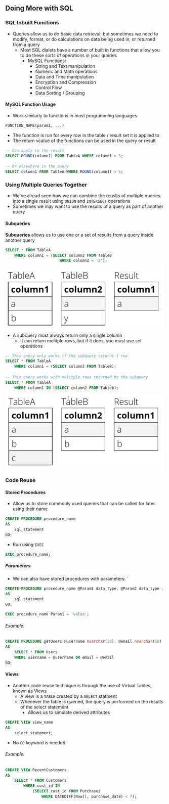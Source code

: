 ## Doing More with SQL

### SQL Inbuilt Functions
- Queries allow us to do basic data retrieval, but sometimes we need to modify, format, or do calculations on data being used in, or returned from a query
	- Most SQL dialets have a number of built in functions that allow you to do these sorts of operations in your queries
		- MySQL Functions:
			- String and Text manipulation
			- Numeric and Math operations
			- Data and Time manipulation
			- Encryption and Compression
			- Control Flow
			- Data Sorting / Grouping

#### MySQL Function Usage
- Work similarly to functions in most programming languages

```sql
FUNCTION_NAME(param1, ...)
```

- The function is run for every row in the table / result set it is applied to
- The return vcalue of the functions can be used in the query or result

```sql
-- Can apply to the result
SELECT ROUND(column1) FROM TableA WHERE column1 > 5;

-- Or elsewhere in the query
SELECT column1 FROM TableA WHERE ROUND(column1) > 5;
```

### Using Multiple Queries Together
- We've alread seen how we can combine the reuslts of multiple queries into a single result using `UNION` and `INTERSECT` operations
- Sometimes we may want to use the results of a query as part of another query

#### Subqueries
**Subqueries** allows us to use one or a set of results from a query inside another query

```sql
SELECT * FROM TableA
	WHERE column1 = (SELECT column2 FROM TableB
						WHERE column2 = 'a');
```

![Screenshot%202023-05-20%20at%204.05.55%20pm.png](/Images/Screenshot%202023-05-20%20at%204.05.55%20pm.png)

- A subquery must always return only a single column
	- It can return mulitple rows, but if it does, you must use set operations

```sql
-- This query only works if the subquery returns 1 row
SELECT * FROM TableA
	WHERE column1 = (SELECT column2 FROM TableB);

-- This query works with mulitple rows returned by the subquery
SELECT * FROM TableA
	WHERE column1 IN (SELECT column2 FROM Tableb);
```


![Screenshot%202023-05-20%20at%204.09.06%20pm.png](/Images/Screenshot%202023-05-20%20at%204.09.06%20pm.png)

### Code Reuse

#### Stored Procedures
- Allow us to store commonly used queries that can be called for later using their name

```sql
CREATE PROCEDURE procedure_name
AS
	sql_statement
GO;
```

- Run using `EXEC`

```sql
EXEC procedure_name;
```

##### Parameters
- We can also have stored procedures with parameters:
`
```sql
CREATE PROCEDURE procedure_name @Param1 data_type, @Param2 data_type ...
AS
	sql_statement
GO;
```

```sql
EXEC procedure_name Param1 = 'value';
```

###### Example:

```sql
CREATE PROCEDURE getUsers @username nvarchar(30), @email nvarchar(50)
AS
	SELECT * FROM Users
	WHERE username = @username OR email = @email
GO;
```

#### Views
- Another code reuse technique is through the use of Virtual Tables, known as Views
	- A view is a `TABLE` created by a `SELECT` statment
	- Whenever the table is queried, the query is performed on the results of the select statement
		- Allows us to simulate derived attributes

```sql
CREATE VIEW view_name
AS
	select_statement;
```

- No `GO` keyword is needed

###### Example:

```sql
CREATE VIEW RecentCustomers
AS
	SELECT * FROM Customers
		WHERE cust_id IN
			(SELECT cust_id FROM Purchases
				WHERE DATEDIFF(Now(), purchase_date) < 7);
```